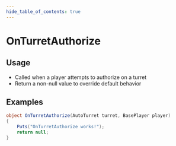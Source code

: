 ```yaml
---
hide_table_of_contents: true
---
```


# OnTurretAuthorize

## Usage

* Called when a player attempts to authorize on a turret
* Return a non-null value to override default behavior

## Examples

```csharp title=""
object OnTurretAuthorize(AutoTurret turret, BasePlayer player)
{
    Puts("OnTurretAuthorize works!");
    return null;
}
```
